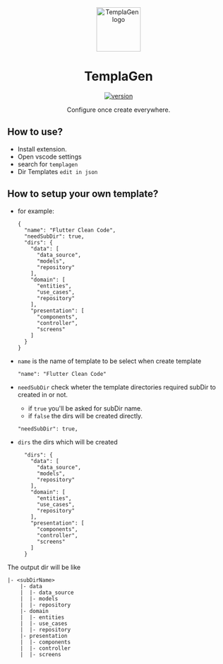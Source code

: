 <div align="center">

<img src="https://raw.githubusercontent.com/HasanEltantawy/TemplaGen/main/assets/icon.png" alt='TemplaGen logo' height=100/>

# TemplaGen

[![version](https://img.shields.io/badge/version-0.0.2-gray.svg)](https://github.com/HasanEltantawy/TemplaGen/)

Configure once create everywhere.

<div align="left">

## How to use?

- Install extension.
- Open vscode settings
- search for `templagen`
- Dir Templates `edit in json`

## How to setup your own template?

- for example:

  ```
  {
    "name": "Flutter Clean Code",
    "needSubDir": true,
    "dirs": {
      "data": [
        "data_source",
        "models",
        "repository"
      ],
      "domain": [
        "entities",
        "use_cases",
        "repository"
      ],
      "presentation": [
        "components",
        "controller",
        "screens"
      ]
    }
  }
  ```

- `name` is the name of template to be select when create template

  ```
  "name": "Flutter Clean Code"
  ```

- `needSubDir` check wheter the template directories required subDir to created in or not.

  - if `true` you'll be asked for subDir name.
  - if `false` the dirs will be created directly.

  ```
  "needSubDir": true,
  ```

- `dirs` the dirs which will be created
  ```
    "dirs": {
      "data": [
        "data_source",
        "models",
        "repository"
      ],
      "domain": [
        "entities",
        "use_cases",
        "repository"
      ],
      "presentation": [
        "components",
        "controller",
        "screens"
      ]
    }
  ```

The output dir will be like

```
|- <subDirName>
    |- data
    |  |- data_source
    |  |- models
    |  |- repository
    |- domain
    |  |- entities
    |  |- use_cases
    |  |- repository
    |- presentation
    |  |- components
    |  |- controller
    |  |- screens
```
